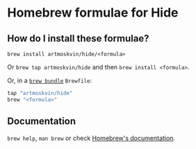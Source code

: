 # Homebrew formulae for Hide

## How do I install these formulae?

`brew install artmoskvin/hide/<formula>`

Or `brew tap artmoskvin/hide` and then `brew install <formula>`.

Or, in a [`brew bundle`](https://github.com/Homebrew/homebrew-bundle) `Brewfile`:

```ruby
tap "artmoskvin/hide"
brew "<formula>"
```

## Documentation

`brew help`, `man brew` or check [Homebrew's documentation](https://docs.brew.sh).
